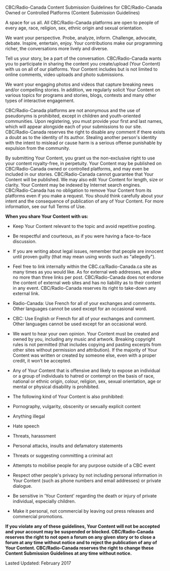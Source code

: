 CBC/Radio-Canada Content Submission Guidelines for CBC/Radio-Canada Owned or Controlled Platforms (Content Submission Guidelines)

A space for us all. All CBC/Radio-Canada platforms are open to people of every age, race, religion, sex, ethnic origin and sexual orientation.

We want your perspective. Probe, analyze, inform. Challenge, advocate, debate. Inspire, entertain, enjoy. Your contributions make our programming richer, the conversations more lively and diverse.

Tell us your story, be a part of the conversation. CBC/Radio-Canada wants you to participate in sharing the content you create/upload (Your Content) with us on all of our platforms. Your Content includes but is not limited to online comments, video uploads and photo submissions.

We want your engaging photos and videos that capture breaking news and/or compelling stories. In addition, we regularly solicit Your Content on various topics for programs and stories, blogs, contests and many other types of interactive engagement.

CBC/Radio-Canada platforms are not anonymous and the use of pseudonyms is prohibited, except in children and youth-oriented communities. Upon registering, you must provide your first and last names, which will appear alongside each of your submissions to our site. CBC/Radio-Canada reserves the right to disable any comment if there exists a doubt as to the identity of its author. Stealing another person's identity with the intent to mislead or cause harm is a serious offense punishable by expulsion from the community.

By submitting Your Content, you grant us the non-exclusive right to use your content royalty-free, in perpetuity. Your Content may be published on CBC/Radio-Canada owned or controlled platforms, and may even be included in our stories. CBC/Radio-Canada cannot guarantee that Your Content will be published. We may also edit Your Content for length, size or clarity. Your Content may be indexed by Internet search engines. CBC/Radio-Canada has no obligation to remove Your Content from its platforms even if you make a request. You should think carefully about your intent and the consequence of publication of any of Your Content. For more information, see our full Terms of Use.

**When you share Your Content with us:**

*   Keep Your Content relevant to the topic and avoid repetitive posting.
*   Be respectful and courteous, as if you were having a face-to-face discussion.
*   If you are writing about legal issues, remember that people are innocent until proven guilty (that may mean using words such as "allegedly").
*   Feel free to link internally within the CBC.ca/Radio-Canada.ca site as many times as you would like. As for external web addresses, we allow no more than three links per post. CBC/Radio-Canada does not endorse the content of external web sites and has no liability as to their content in any event. CBC/Radio-Canada reserves its right to take-down any external link.
*   Radio-Canada: Use French for all of your exchanges and comments. Other languages cannot be used except for an occasional word.
*   CBC: Use English or French for all of your exchanges and comment. Other languages cannot be used except for an occasional word.
*   We want to hear your own opinion. Your Content must be created and owned by you, including any music and artwork. Breaking copyright rules is not permitted (that includes copying and pasting excerpts from other sites without permission and attribution). If the majority of Your Content was written or created by someone else, even with a proper credit, it won’t be accepted.
*   Any of Your Content that is offensive and likely to expose an individual or a group of individuals to hatred or contempt on the basis of race, national or ethnic origin, colour, religion, sex, sexual orientation, age or mental or physical disability is prohibited.
*   The following kind of Your Content is also prohibited:

*   Pornography, vulgarity, obscenity or sexually explicit content
*   Anything illegal
*   Hate speech
*   Threats, harassment
*   Personal attacks, insults and defamatory statements
*   Threats or suggesting committing a criminal act
*   Attempts to mobilise people for any purpose outside of a CBC event

*   Respect other people's privacy by not including personal information in Your Content (such as phone numbers and email addresses) or private dialogue.
*   Be sensitive in 'Your Content' regarding the death or injury of private individual, especially children.
*   Make it personal, not commercial by leaving out press releases and commercial promotions.

**If you violate any of these guidelines, Your Content will not be accepted and your account may be suspended or blocked. CBC/Radio-Canada reserves the right to not open a forum on any given story or to close a forum at any time without notice and to reject the publication of any of Your Content. CBC/Radio-Canada reserves the right to change these Content Submission Guidelines at any time without notice.**

Lasted Updated: February 2017